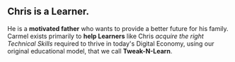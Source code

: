 ## Chris is a Learner.

He is a **motivated father** who wants to provide a better future for his family. Carmel exists primarily to **help Learners** like Chris *acquire the right Technical Skills* required to thrive in today's Digital Economy, using our original educational model, that we call **Tweak-N-Learn**.
